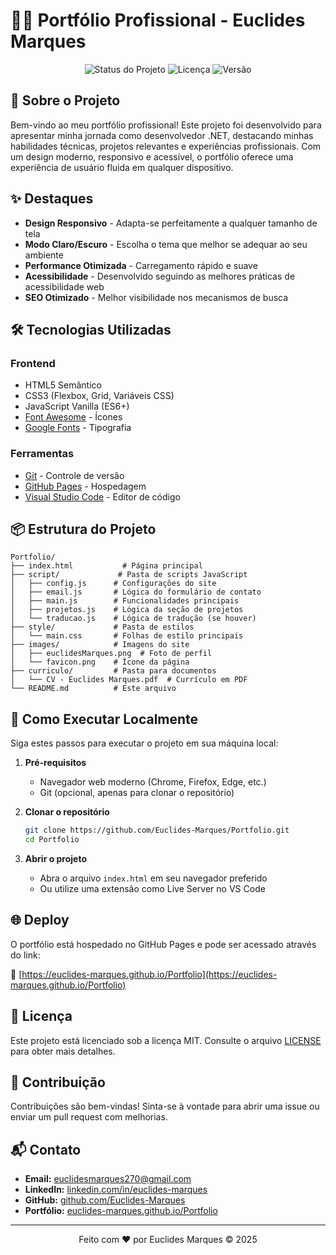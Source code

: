 # 👨‍💻 Portfólio Profissional - Euclides Marques

<div align="center">
  <img src="https://img.shields.io/badge/Status-Em%20Desenvolvimento-yellow" alt="Status do Projeto">
  <img src="https://img.shields.io/badge/Licença-MIT-blue" alt="Licença">
  <img src="https://img.shields.io/badge/Versão-1.0.0-green" alt="Versão">
</div>

## 🚀 Sobre o Projeto

Bem-vindo ao meu portfólio profissional! Este projeto foi desenvolvido para apresentar minha jornada como desenvolvedor .NET, destacando minhas habilidades técnicas, projetos relevantes e experiências profissionais. Com um design moderno, responsivo e acessível, o portfólio oferece uma experiência de usuário fluida em qualquer dispositivo.

## ✨ Destaques

- **Design Responsivo** - Adapta-se perfeitamente a qualquer tamanho de tela
- **Modo Claro/Escuro** - Escolha o tema que melhor se adequar ao seu ambiente
- **Performance Otimizada** - Carregamento rápido e suave
- **Acessibilidade** - Desenvolvido seguindo as melhores práticas de acessibilidade web
- **SEO Otimizado** - Melhor visibilidade nos mecanismos de busca

## 🛠️ Tecnologias Utilizadas

### Frontend
- HTML5 Semântico
- CSS3 (Flexbox, Grid, Variáveis CSS)
- JavaScript Vanilla (ES6+)
- [Font Awesome](https://fontawesome.com/) - Ícones
- [Google Fonts](https://fonts.google.com/) - Tipografia

### Ferramentas
- [Git](https://git-scm.com/) - Controle de versão
- [GitHub Pages](https://pages.github.com/) - Hospedagem
- [Visual Studio Code](https://code.visualstudio.com/) - Editor de código

## 📦 Estrutura do Projeto

```
Portfolio/
├── index.html           # Página principal
├── script/             # Pasta de scripts JavaScript
│   ├── config.js      # Configurações do site
│   ├── email.js       # Lógica do formulário de contato
│   ├── main.js        # Funcionalidades principais
│   ├── projetos.js    # Lógica da seção de projetos
│   └── traducao.js    # Lógica de tradução (se houver)
├── style/             # Pasta de estilos
│   └── main.css       # Folhas de estilo principais
├── images/            # Imagens do site
│   ├── euclidesMarques.png  # Foto de perfil
│   └── favicon.png    # Ícone da página
├── curriculo/         # Pasta para documentos
│   └── CV - Euclides Marques.pdf  # Currículo em PDF
└── README.md          # Este arquivo
```

## 🚀 Como Executar Localmente

Siga estes passos para executar o projeto em sua máquina local:

1. **Pré-requisitos**
   - Navegador web moderno (Chrome, Firefox, Edge, etc.)
   - Git (opcional, apenas para clonar o repositório)

2. **Clonar o repositório**
   ```bash
   git clone https://github.com/Euclides-Marques/Portfolio.git
   cd Portfolio
   ```

3. **Abrir o projeto**
   - Abra o arquivo `index.html` em seu navegador preferido
   - Ou utilize uma extensão como Live Server no VS Code

## 🌐 Deploy

O portfólio está hospedado no GitHub Pages e pode ser acessado através do link:

🔗 [https://euclides-marques.github.io/Portfolio](https://euclides-marques.github.io/Portfolio)

## 📝 Licença

Este projeto está licenciado sob a licença MIT. Consulte o arquivo [LICENSE](LICENSE) para obter mais detalhes.

## 🤝 Contribuição

Contribuições são bem-vindas! Sinta-se à vontade para abrir uma issue ou enviar um pull request com melhorias.

## 📬 Contato

- **Email:** [euclidesmarques270@gmail.com](mailto:euclidesmarques270@gmail.com)
- **LinkedIn:** [linkedin.com/in/euclides-marques](https://linkedin.com/in/euclides-marques)
- **GitHub:** [github.com/Euclides-Marques](https://github.com/Euclides-Marques)
- **Portfólio:** [euclides-marques.github.io/Portfolio](https://euclides-marques.github.io/Portfolio)

---

<div align="center">
  Feito com ❤️ por Euclides Marques © 2025
</div>